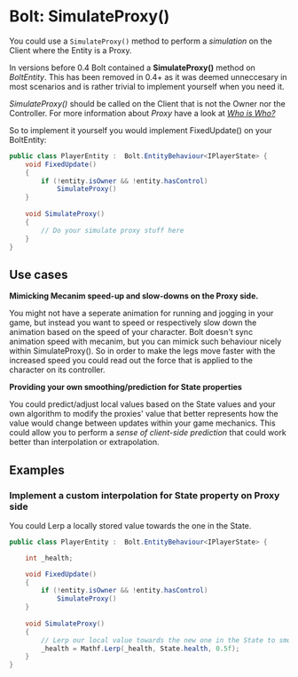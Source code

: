 # Bolt: SimulateProxy()

You could use a `SimulateProxy()` method to perform a *simulation* on the Client where the Entity is a Proxy.

In versions before 0.4 Bolt contained a **SimulateProxy()** method on *BoltEntity*.
This has been removed in 0.4+ as it was deemed unneccesary in most scenarios and is rather trivial to implement yourself when you need it.

*SimulateProxy()* should be called on the Client that is not the Owner nor the Controller.
For more information about *Proxy* have a look at [*Who is Who?*](WhoIsWho.md)

So to implement it yourself you would implement FixedUpdate() on your BoltEntity:

```C#
public class PlayerEntity :  Bolt.EntityBehaviour<IPlayerState> {
    void FixedUpdate()
    {
        if (!entity.isOwner && !entity.hasControl)
            SimulateProxy()
    }
    
    void SimulateProxy()
    {
        // Do your simulate proxy stuff here
    }
}
```
 
## Use cases

**Mimicking Mecanim speed-up and slow-downs on the Proxy side.**

You might not have a seperate animation for running and jogging in your game, but instead you want to speed or respectively slow down the animation based on the speed of your character.
Bolt doesn't sync animation speed with mecanim, but you can mimick such behaviour nicely within SimulateProxy().
So in order to make the legs move faster with the increased speed you could read out the force that is applied to the character on its controller.

**Providing your own smoothing/prediction for State properties**

You could predict/adjust local values based on the State values and your own algorithm to modify the proxies' value that better represents how the value would change between updates within your game mechanics. This could allow you to perform a *sense of client-side prediction* that could work better than interpolation or extrapolation.

## Examples

### Implement a custom interpolation for State property on Proxy side

You could Lerp a locally stored value towards the one in the State.

```C#
public class PlayerEntity :  Bolt.EntityBehaviour<IPlayerState> {

    int _health;

    void FixedUpdate()
    {
        if (!entity.isOwner && !entity.hasControl)
            SimulateProxy()
    }
    
    void SimulateProxy()
    {
        // Lerp our local value towards the new one in the State to smooth it in our own way
        _health = Mathf.Lerp(_health, State.health, 0.5f);
    }
}
```
       
